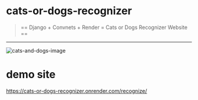 cats-or-dogs-recognizer
===
> == Django + Convnets + Render = Cats or Dogs Recognizer Website ==
---
![cats-and-dogs-image](https://images.unsplash.com/photo-1606098216818-40939b7c98ad?q=80&w=2070&auto=format&fit=crop&ixlib=rb-4.0.3&ixid=M3wxMjA3fDB8MHxwaG90by1wYWdlfHx8fGVufDB8fHx8fA%3D%3D)
# demo site
https://cats-or-dogs-recognizer.onrender.com/recognize/
